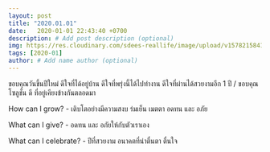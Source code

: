 ```yaml
---
layout: post
title: "2020.01.01"
date:   2020-01-01 22:43:40 +0700
description: # Add post description (optional)
img: https://res.cloudinary.com/sdees-reallife/image/upload/v1578215841/1578215553563.jpg # Add image post (optional)
tags: [2020-01]
author: # Add name author (optional)
---
```

ขอบคุณวันขึ้นปีใหม่ ดีใจที่ได้อยู่บ้าน ดีใจที่พรุ่งนี้ได้ไปทำงาน ดีใจที่ผ่านได้สวยงามอีก 1 ปี / ขอบคุณโซลูชั่น ดี ที่อยู่เคียงข้างกันตลอดมา

<i class="fa fa-child" style="color:plum"></i>

How can I grow? - เติบโตอย่างมีความสงบ ร่มเย็น เมตตา อดทน และ อภัย

What can I give? - อดทน และ อภัยให้กับตัวเราเอง

What can I celebrate? - ปีที่สวยงาม อนาคตที่น่าตื่นตา ตื่นใจ
